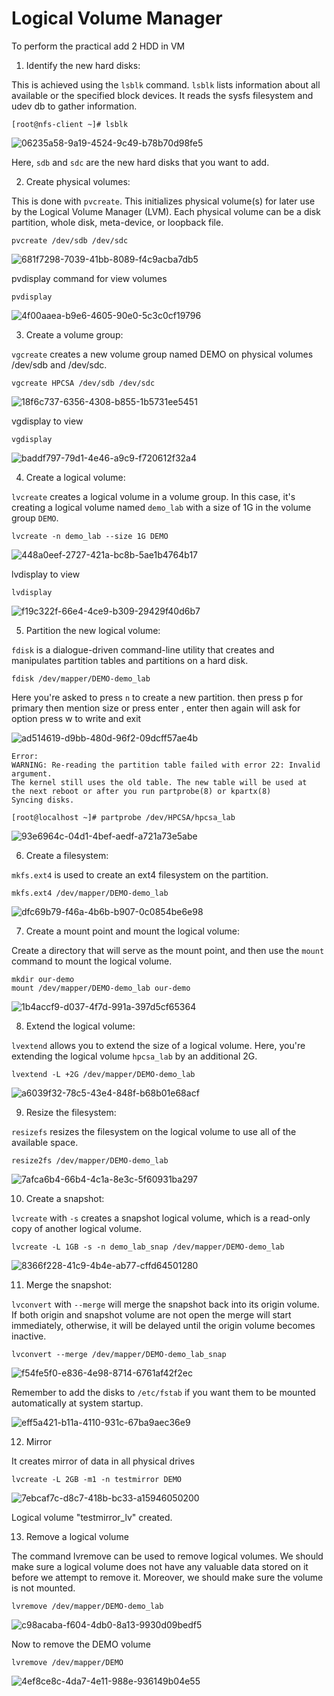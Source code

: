 # Logical Volume Manager

To perform the practical add 2 HDD in VM


1. Identify the new hard disks:

This is achieved using the `lsblk` command. `lsblk` lists information about all available or the specified block devices. It reads the sysfs filesystem and udev db to gather information.


    [root@nfs-client ~]# lsblk

![06235a58-9a19-4524-9c49-b78b70d98fe5](https://github.com/shubnimkar/Storage-and-Backup-Management/assets/46809421/025521c0-9ffd-4869-92a6-69b4068dfb3a)


Here, `sdb` and `sdc` are the new hard disks that you want to add.

2. Create physical volumes:

This is done with `pvcreate`. This initializes physical volume(s) for later use by the Logical Volume Manager (LVM). Each physical volume can be a disk partition, whole disk, meta-device, or loopback file.


    pvcreate /dev/sdb /dev/sdc
   
![681f7298-7039-41bb-8089-f4c9acba7db5](https://github.com/shubnimkar/Storage-and-Backup-Management/assets/46809421/fd168069-b8d3-4ee1-bcde-cb4bd9ac7eb6)


pvdisplay command for view volumes

    pvdisplay

![4f00aaea-b9e6-4605-90e0-5c3c0cf19796](https://github.com/shubnimkar/Storage-and-Backup-Management/assets/46809421/c7a80e87-0474-4ccb-913f-cd6ff16d6db8)


3. Create a volume group:

`vgcreate` creates a new volume group named DEMO on physical volumes /dev/sdb and /dev/sdc.


    vgcreate HPCSA /dev/sdb /dev/sdc

![18f6c737-6356-4308-b855-1b5731ee5451](https://github.com/shubnimkar/Storage-and-Backup-Management/assets/46809421/810b9b5c-bb59-48da-ac5a-0df692949df2)


vgdisplay to view

    vgdisplay
![baddf797-79d1-4e46-a9c9-f720612f32a4](https://github.com/shubnimkar/Storage-and-Backup-Management/assets/46809421/b0134517-aec7-4356-b32b-62c58378c2cc)


4. Create a logical volume:

`lvcreate` creates a logical volume in a volume group. In this case, it's creating a logical volume named `demo_lab` with a size of 1G in the volume group `DEMO`.


    lvcreate -n demo_lab --size 1G DEMO

![448a0eef-2727-421a-bc8b-5ae1b4764b17](https://github.com/shubnimkar/Storage-and-Backup-Management/assets/46809421/a24d92b7-7b47-4b2d-8619-323a8d42a2a0)

lvdisplay to view

    lvdisplay

![f19c322f-66e4-4ce9-b309-29429f40d6b7](https://github.com/shubnimkar/Storage-and-Backup-Management/assets/46809421/c672fb27-3b2d-4df7-ab42-4a6e770c136b)


5. Partition the new logical volume:

`fdisk` is a dialogue-driven command-line utility that creates and manipulates partition tables and partitions on a hard disk.


    fdisk /dev/mapper/DEMO-demo_lab

Here you're asked to press `n` to create a new partition.
then press p for primary
then mention size or press enter , enter
then again will ask for option press w to write and exit

![ad514619-d9bb-480d-96f2-09dcff57ae4b](https://github.com/shubnimkar/Storage-and-Backup-Management/assets/46809421/2a99d319-401a-49ef-9edc-97eb73ae2b0b)


    Error:
    WARNING: Re-reading the partition table failed with error 22: Invalid argument.
    The kernel still uses the old table. The new table will be used at
    the next reboot or after you run partprobe(8) or kpartx(8)
    Syncing disks.
    
    [root@localhost ~]# partprobe /dev/HPCSA/hpcsa_lab

![93e6964c-04d1-4bef-aedf-a721a73e5abe](https://github.com/shubnimkar/Storage-and-Backup-Management/assets/46809421/4e154707-709e-41f5-b8b2-4d6a938cbfb1)


6. Create a filesystem:

`mkfs.ext4` is used to create an ext4 filesystem on the partition.


    mkfs.ext4 /dev/mapper/DEMO-demo_lab

![dfc69b79-f46a-4b6b-b907-0c0854be6e98](https://github.com/shubnimkar/Storage-and-Backup-Management/assets/46809421/19e23763-850f-4d44-a2bd-e8e4adb6ba63)


7. Create a mount point and mount the logical volume:

Create a directory that will serve as the mount point, and then use the `mount` command to mount the logical volume.


    mkdir our-demo
    mount /dev/mapper/DEMO-demo_lab our-demo
    
![1b4accf9-d037-4f7d-991a-397d5cf65364](https://github.com/shubnimkar/Storage-and-Backup-Management/assets/46809421/edf3fe04-15a7-4bf7-94a9-e27e4edeab1c)



8. Extend the logical volume:

`lvextend` allows you to extend the size of a logical volume. Here, you're extending the logical volume `hpcsa_lab` by an additional 2G.


    lvextend -L +2G /dev/mapper/DEMO-demo_lab

![a6039f32-78c5-43e4-848f-b68b01e68acf](https://github.com/shubnimkar/Storage-and-Backup-Management/assets/46809421/dd8f1db1-fcc4-4378-9b34-4c608fe6de3c)


9. Resize the filesystem:

`resizefs` resizes the filesystem on the logical volume to use all of the available space.


    resize2fs /dev/mapper/DEMO-demo_lab

![7afca6b4-66b4-4c1a-8e3c-5f60931ba297](https://github.com/shubnimkar/Storage-and-Backup-Management/assets/46809421/5039c443-4077-4006-9ae2-0d24eae2bfc5)


10. Create a snapshot:

`lvcreate` with `-s` creates a snapshot logical volume, which is a read-only copy of another logical volume.


    lvcreate -L 1GB -s -n demo_lab_snap /dev/mapper/DEMO-demo_lab

![8366f228-41c9-4b4e-ab77-cffd64501280](https://github.com/shubnimkar/Storage-and-Backup-Management/assets/46809421/e8dcb527-846f-4a44-8d87-801ce7db93f6)


11. Merge the snapshot:

`lvconvert` with `--merge` will merge the snapshot back into its origin volume. If both origin and snapshot volume are not open the merge will start immediately, otherwise, it will be delayed until the origin volume becomes inactive.

    lvconvert --merge /dev/mapper/DEMO-demo_lab_snap

![f54fe5f0-e836-4e98-8714-6761af42f2ec](https://github.com/shubnimkar/Storage-and-Backup-Management/assets/46809421/2554002e-ccde-434c-b4dd-901907f09a68)


Remember to add the disks to `/etc/fstab` if you want them to be mounted automatically at system startup.

![eff5a421-b11a-4110-931c-67ba9aec36e9](https://github.com/shubnimkar/Storage-and-Backup-Management/assets/46809421/d6d7072b-5019-44c3-b120-22b906322477)

 12. Mirror

 It creates mirror of data in all physical  drives
 
    lvcreate -L 2GB -m1 -n testmirror DEMO

![7ebcaf7c-d8c7-418b-bc33-a15946050200](https://github.com/shubnimkar/Storage-and-Backup-Management/assets/46809421/17bb1f36-7fd6-420a-b02f-4a711560b190)

  Logical volume "testmirror_lv" created.

13. Remove a logical volume

The command lvremove can be used to remove logical volumes. We should make sure a logical volume does not have any valuable data stored on it before we attempt to remove it. Moreover, we should make sure the volume is not mounted.

    lvremove /dev/mapper/DEMO-demo_lab

![c98acaba-f604-4db0-8a13-9930d09bedf5](https://github.com/shubnimkar/Storage-and-Backup-Management/assets/46809421/512e7080-6899-4561-8bad-54fc92ad032b)


Now to remove the DEMO volume

    lvremove /dev/mapper/DEMO
    
![4ef8ce8c-4da7-4e11-988e-936149b04e55](https://github.com/shubnimkar/Storage-and-Backup-Management/assets/46809421/84dde010-c3d5-4a56-aa2f-bc8b8d06c837)

